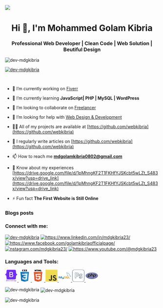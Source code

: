 <img src="[https://media.licdn.com/dms/image/v2/D5616AQEbe3vzZZOqEA/profile-displaybackgroundimage-shrink_350_1400/profile-displaybackgroundimage-shrink_350_1400/0/1731265508794?e=1736985600&v=beta&t=ksnkQdMgKpTb8M1T71BC2aXHmrSWl0OmpW8n3hzzVQs](https://media.licdn.com/dms/image/v2/D5616AQGVVt_StXxkZw/profile-displaybackgroundimage-shrink_350_1400/profile-displaybackgroundimage-shrink_350_1400/0/1731265749493?e=1736985600&v=beta&t=eXcd0jj3tR9Dvarfq45_qq0cebFWvB9qq1nqGGlZsfc)">

<h1 align="center">Hi 👋, I'm Mohammed Golam Kibria</h1>
<h3 align="center">Professional Web Developer | Clean Code | Web Solution | Beutiful Design</h3>

<p align="left"> <img src="https://komarev.com/ghpvc/?username=dev-mdgkibria&label=Profile%20views&color=0e75b6&style=flat" alt="dev-mdgkibria" /> </p>

<p align="left"> <a href="https://github.com/ryo-ma/github-profile-trophy"><img src="https://github-profile-trophy.vercel.app/?username=dev-mdgkibria" alt="dev-mdgkibria" /></a> </p>

<p align="left"> <a href="https://twitter.com/" target="blank"><img src="https://img.shields.io/twitter/follow/?logo=twitter&style=for-the-badge" alt="" /></a> </p>

- 🔭 I’m currently working on [Fiverr](https://www.fiverr.com/g_kibria/buying?source=avatar_menu_profile)

- 🌱 I’m currently learning **JavaScript| PHP | MySQL | WordPress**

- 👯 I’m looking to collaborate on [Freelancer](https://www.freelancer.com/u/mdkibria23)

- 🤝 I’m looking for help with [Web Design & Development](https://github.com/webkibria)

- 👨‍💻 All of my projects are available at [https://github.com/webkibria](https://github.com/webkibria)

- 📝 I regularly write articles on [https://github.com/webkibria](https://github.com/webkibria)

- 📫 How to reach me **mdgolamkibria0802@gmail.com**

- 📄 Know about my experiences [https://drive.google.com/file/d/1pMhngKF2T1FKHfYJSKcbt5wLZt_S483x/view?usp=drive_link](https://drive.google.com/file/d/1pMhngKF2T1FKHfYJSKcbt5wLZt_S483x/view?usp=drive_link)

- ⚡ Fun fact **The First Website is Still Online**

### Blogs posts
<!-- BLOG-POST-LIST:START -->
<!-- BLOG-POST-LIST:END -->

<h3 align="left">Connect with me:</h3>
<p align="left">
<a href="https://dev.to/dev-mdgkibria" target="blank"><img align="center" src="https://raw.githubusercontent.com/rahuldkjain/github-profile-readme-generator/master/src/images/icons/Social/devto.svg" alt="dev-mdgkibria" height="30" width="40" /></a>
<a href="https://linkedin.com/in/https://www.linkedin.com/in/mdgkibria23/" target="blank"><img align="center" src="https://raw.githubusercontent.com/rahuldkjain/github-profile-readme-generator/master/src/images/icons/Social/linked-in-alt.svg" alt="https://www.linkedin.com/in/mdgkibria23/" height="30" width="40" /></a>
<a href="https://fb.com/https://www.facebook.com/golamkibriaofficialpage/" target="blank"><img align="center" src="https://raw.githubusercontent.com/rahuldkjain/github-profile-readme-generator/master/src/images/icons/Social/facebook.svg" alt="https://www.facebook.com/golamkibriaofficialpage/" height="30" width="40" /></a>
<a href="https://instagram.com/nstagram.com/mdgkibria23/" target="blank"><img align="center" src="https://raw.githubusercontent.com/rahuldkjain/github-profile-readme-generator/master/src/images/icons/Social/instagram.svg" alt="nstagram.com/mdgkibria23/" height="30" width="40" /></a>
<a href="https://www.youtube.com/c/https://www.youtube.com/@mdgkibria23" target="blank"><img align="center" src="https://raw.githubusercontent.com/rahuldkjain/github-profile-readme-generator/master/src/images/icons/Social/youtube.svg" alt="https://www.youtube.com/@mdgkibria23" height="30" width="40" /></a>
</p>

<h3 align="left">Languages and Tools:</h3>
<p align="left"> <a href="https://getbootstrap.com" target="_blank" rel="noreferrer"> <img src="https://raw.githubusercontent.com/devicons/devicon/master/icons/bootstrap/bootstrap-plain-wordmark.svg" alt="bootstrap" width="40" height="40"/> </a> <a href="https://www.w3schools.com/css/" target="_blank" rel="noreferrer"> <img src="https://raw.githubusercontent.com/devicons/devicon/master/icons/css3/css3-original-wordmark.svg" alt="css3" width="40" height="40"/> </a> <a href="https://www.w3.org/html/" target="_blank" rel="noreferrer"> <img src="https://raw.githubusercontent.com/devicons/devicon/master/icons/html5/html5-original-wordmark.svg" alt="html5" width="40" height="40"/> </a> <a href="https://developer.mozilla.org/en-US/docs/Web/JavaScript" target="_blank" rel="noreferrer"> <img src="https://raw.githubusercontent.com/devicons/devicon/master/icons/javascript/javascript-original.svg" alt="javascript" width="40" height="40"/> </a> <a href="https://www.mysql.com/" target="_blank" rel="noreferrer"> <img src="https://raw.githubusercontent.com/devicons/devicon/master/icons/mysql/mysql-original-wordmark.svg" alt="mysql" width="40" height="40"/> </a> <a href="https://www.photoshop.com/en" target="_blank" rel="noreferrer"> <img src="https://raw.githubusercontent.com/devicons/devicon/master/icons/photoshop/photoshop-line.svg" alt="photoshop" width="40" height="40"/> </a> <a href="https://www.php.net" target="_blank" rel="noreferrer"> <img src="https://raw.githubusercontent.com/devicons/devicon/master/icons/php/php-original.svg" alt="php" width="40" height="40"/> </a> </p>

<p><img align="left" src="https://github-readme-stats.vercel.app/api/top-langs?username=dev-mdgkibria&show_icons=true&locale=en&layout=compact" alt="dev-mdgkibria" /></p>

<p>&nbsp;<img align="center" src="https://github-readme-stats.vercel.app/api?username=dev-mdgkibria&show_icons=true&locale=en" alt="dev-mdgkibria" /></p>

<p><img align="center" src="https://github-readme-streak-stats.herokuapp.com/?user=dev-mdgkibria&" alt="dev-mdgkibria" /></p>

